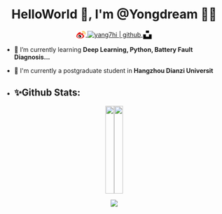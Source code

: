 <h1 align="center">HelloWorld 👋, I'm @Yongdream 🎯️🚀️</h1>
<!-- <h3 align="center">Welcome to my GitHub !</h3> -->


<p align="center">
  <a href="https://weibo.com/u/3927244243">
  <img align="center" alt="yang7hi | weibo" width="22px" src="https://github.com/Yongdream/Yongdream/blob/main/icon/wb.png" />
  </a> 
   <a href="https://github.com/Yongdream">
  <img align="center" alt="yang7hi | github" width="22px" src="https://raw.githubusercontent.com/rahuldkjain/github-profile-readme-generator/master/src/images/icons/Social/github.svg" />
  </a> 
  <a href="https://unsplash.com/@yang7hi">
  <img align="center" alt="yang7hi | github" width="22px" 
  src="https://github.com/Yongdream/Yongdream/blob/main/icon/Galaxy.svg" />
  </a>
</p>


- 🌱 I’m currently learning **Deep Learning, Python, Battery Fault Diagnosis...**
- 🔭 I'm currently a postgraduate student in **Hangzhou Dianzi Universit**
  
- ## ✨**Github Stats:**
<div style="display: flex; justify-content: center;">
    <div style= "height: 200px;">
        <img src="https://github-readme-stats.vercel.app/api?username=yongdream&hide=contribs,issues&count_private=true" style="width: 100%; height: 100%;">
    </div>
    <div style=" height: 200px;">
        <img src="https://github-readme-stats.vercel.app/api/top-langs/?username=yongdream&layout=compact" style="width: 100%; height: 100%;">
    </div>
</div>

<p align = 'center'> <img src= 'https://capsule-render.vercel.app/api?type=rect&color=gradient&height=2.5'/></p>




